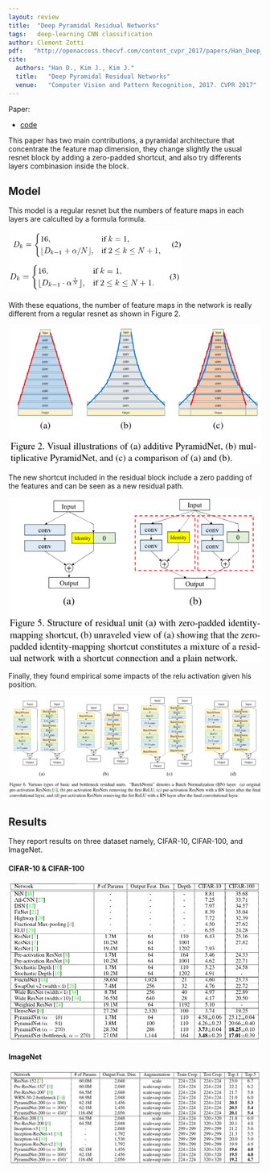 ```yaml
---
layout: review
title:  "Deep Pyramidal Residual Networks"
tags:   deep-learning CNN classification
author: Clement Zotti
pdf:   "http://openaccess.thecvf.com/content_cvpr_2017/papers/Han_Deep_Pyramidal_Residual_CVPR_2017_paper.pdf"
cite:
  authors: "Han D., Kim J., Kim J."
  title:   "Deep Pyramidal Residual Networks"
  venue:   "Computer Vision and Pattern Recognition, 2017. CVPR 2017"
---
```


Paper:
- [code](https://github.com/jhkim89/PyramidNet)
    
This paper has two main contributions, a pyramidal architecture that concentrate the feature map dimension, they change slightly the usual resnet block by adding a zero-padded shortcut, and also try differents layers combinasion inside the block.

## Model

This model is a regular resnet but the numbers of feature maps in each layers are calculted by a formula formula.

![](/deep-learning/images/dpyres/eq2.png)
![](/deep-learning/images/dpyres/eq3.png)

With these equations, the number of feature maps in the network is really different from a regular resnet as shown in Figure 2.

![](/deep-learning/images/dpyres/fig2.png)

The new shortcut included in the residual block include a zero padding of the features and can be seen as a new residual path.

![](/deep-learning/images/dpyres/fig5.png)


Finally, they found empirical some impacts of the relu activation given his position.

![](/deep-learning/images/dpyres/fig6.png)

## Results

They report results on three dataset namely, CIFAR-10, CIFAR-100, and ImageNet.

#### CIFAR-10 & CIFAR-100 
![](/deep-learning/images/dpyres/table4.png)

#### ImageNet
![](/deep-learning/images/dpyres/table5.png)
